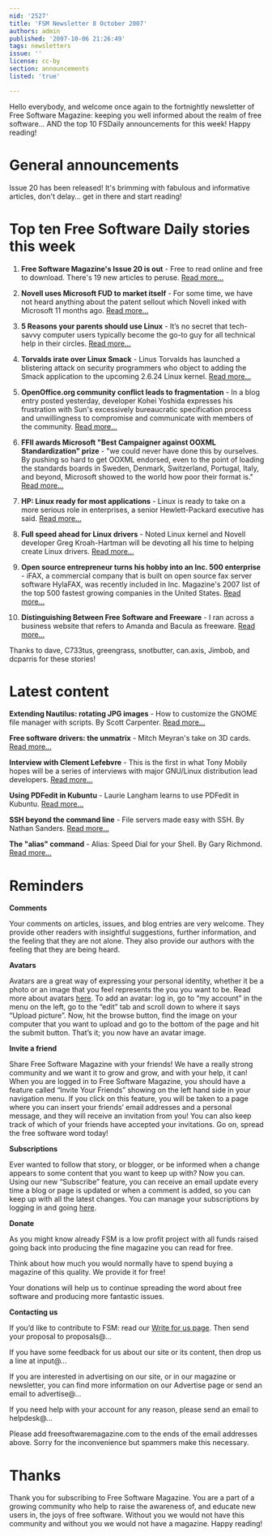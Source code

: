 ```yaml
---
nid: '2527'
title: 'FSM Newsletter 8 October 2007'
authors: admin
published: '2007-10-06 21:26:49'
tags: newsletters
issue: ''
license: cc-by
section: announcements
listed: 'true'

---
```

Hello everybody, and welcome once again to the fortnightly newsletter of Free Software Magazine: keeping you well informed about the realm of free software... AND the top 10 FSDaily announcements for this week! Happy reading!


<!--break-->



# General announcements

Issue 20 has been released! It's brimming with fabulous and informative articles, don't delay... get in there and start reading!


# Top ten Free Software Daily stories this week

1. **Free Software Magazine's Issue 20 is out** -  Free to read online and free to download. There's 19 new articles to peruse. [Read more...](http://www.fsdaily.com/Community/Free_Software_Magazines_Issue_20_is_out/)

2. **Novell uses Microsoft FUD to market itself** -  For some time, we have not heard anything about the patent sellout which Novell inked with Microsoft 11 months ago. [Read more...](http://www.fsdaily.com/Opposition/Novell_uses_Microsoft_FUD_to_market_itself/)

3. **5 Reasons your parents should use Linux** -  It’s no secret that tech-savvy computer users typically become the go-to guy for all technical help in their circles. [Read more...](http://www.fsdaily.com/Community/5_Reasons_your_parents_should_use_Linux/)

4. **Torvalds irate over Linux Smack** -  Linus Torvalds has launched a blistering attack on security programmers who object to adding the Smack application to the upcoming 2.6.24 Linux kernel. [Read more...](http://www.fsdaily.com/Industry/Torvalds_irate_over_Linux_Smack/)

5. **OpenOffice.org community conflict leads to fragmentation** -  In a blog entry posted yesterday, developer Kohei Yoshida expresses his frustration with Sun's excessively bureaucratic specification process and unwillingness to compromise and communicate with members of the community. [Read more...](http://www.fsdaily.com/Community/OpenOffice_org_community_conflict_leads_to_fragmentation/)

6. **FFII awards Microsoft "Best Campaigner against OOXML Standardization" prize** -  "we could never have done this by ourselves. By pushing so hard to get OOXML endorsed, even to the point of loading the standards boards in Sweden, Denmark, Switzerland, Portugal, Italy, and beyond, Microsoft showed to the world how poor their format is." [Read more...](http://www.fsdaily.com/Community/FFII_awards_Microsoft_Best_Campaigner_against_OOXML_Standardization_prize/)

7. **HP: Linux ready for most applications** -  Linux is ready to take on a more serious role in enterprises, a senior Hewlett-Packard executive has said. [Read more...](http://www.fsdaily.com/Business/HP_Linux_ready_for_most_applications/)

8. **Full speed ahead for Linux drivers** - Noted Linux kernel and Novell developer Greg Kroah-Hartman will be devoting all his time to helping create Linux drivers. [Read more...](http://www.fsdaily.com/HighEnd/Full_speed_ahead_for_Linux_drivers/)

9. **Open source entrepreneur turns his hobby into an Inc. 500 enterprise** -  iFAX, a commercial company that is built on open source fax server software HylaFAX, was recently included in Inc. Magazine's 2007 list of the top 500 fastest growing companies in the United States. [Read more...](http://www.fsdaily.com/Business/Open_source_entrepreneur_turns_his_hobby_into_an_Inc_500_enterprise/)

10. **Distinguishing Between Free Software and Freeware** -  I ran across a business website that refers to Amanda and Bacula as freeware. [Read more...](http://www.fsdaily.com/Community/Distinguishing_Between_Free_Software_and_Freeware/)

Thanks to dave, C733tus, greengrass, snotbutter, can.axis, Jimbob, and dcparris for these stories!


# Latest content

**Extending Nautilus: rotating JPG images** - How to customize the GNOME file manager with scripts. By Scott Carpenter. [Read more...](http://www.freesoftwaremagazine.com/articles/jpg_image_rotation_in_nautilus)

**Free software drivers: the unmatrix** - Mitch Meyran's take on 3D cards. [Read more...](http://www.freesoftwaremagazine.com/blogs/summer_of_changes_in_3d_drivers)

**Interview with Clement Lefebvre** - This is the first in what Tony Mobily hopes will be a series of interviews with major GNU/Linux distribution lead developers. [Read more...](http://www.freesoftwaremagazine.com/blogs/interview_with_clement_lefebvre)

**Using PDFedit in Kubuntu** - Laurie Langham learns to use PDFedit in Kubuntu. [Read more...](http://www.freesoftwaremagazine.com/blogs/using_pdfedit_in_kubuntu)

**SSH beyond the command line** - File servers made easy with SSH. By Nathan Sanders. [Read more...](http://www.freesoftwaremagazine.com/articles/ssh_beyond_the_command_line)

**The "alias" command** - Alias: Speed Dial for your Shell. By Gary Richmond. [Read more...](http://www.freesoftwaremagazine.com/articles/the_alias_command)


# Reminders

**Comments**

Your comments on articles, issues, and blog entries are very welcome. They provide other readers with insightful suggestions, further information, and the feeling that they are not alone. They also provide our authors with the feeling that they are being heard.

**Avatars**

Avatars are a great way of expressing your personal identity, whether it be a photo or an image that you feel represents the you you want to be. Read more about avatars [here](http://www.freesoftwaremagazine.com/node/1713). To add an avatar: log in, go to “my account” in the menu on the left, go to the “edit” tab and scroll down to where it says “Upload picture”. Now, hit the browse button, find the image on your computer that you want to upload and go to the bottom of the page and hit the submit button. That’s it; you now have an avatar image.

**Invite a friend**

Share Free Software Magazine with your friends! We have a really strong community and we want it to grow and grow, and with your help, it can! When you are logged in to Free Software Magazine, you should have a feature called “Invite Your Friends” showing on the left hand side in your navigation menu. If you click on this feature, you will be taken to a page where you can insert your friends’ email addresses and a personal message, and they will receive an invitation from you! You can also keep track of which of your friends have accepted your invitations. Go on, spread the free software word today!

**Subscriptions**

Ever wanted to follow that story, or blogger, or be informed when a change appears to some content that you want to keep up with? Now you can. Using our new “Subscribe” feature, you can receive an email update every time a blog or page is updated or when a comment is added, so you can keep up with all the latest changes. You can manage your subscriptions by logging in and going [here](http://www.freesoftwaremagazine.com/subscriptions).

**Donate**

As you might know already FSM is a low profit project with all funds raised going back into producing the fine magazine you can read for free.

Think about how much you would normally have to spend buying a magazine of this quality. We provide it for free!

Your donations will help us to continue spreading the word about free software and producing more fantastic issues.

**Contacting us**

If you’d like to contribute to FSM: read our [Write for us page](http://www.freesoftwaremagazine.com/write_for_us). Then send your proposal to proposals@...

If you have some feedback for us about our site or its content, then drop us a line at input@...

If you are interested in advertising on our site, or in our magazine or newsletter, you can find more information on our Advertise page or send an email to advertise@...

If you need help with your account for any reason, please send an email to helpdesk@...

Please add freesoftwaremagazine.com to the ends of the email addresses above. Sorry for the inconvenience but spammers make this necessary.


# Thanks

Thank you for subscribing to Free Software Magazine. You are a part of a growing community who help to raise the awareness of, and educate new users in, the joys of free software. Without you we would not have this community and without you we would not have a magazine. Happy reading!

